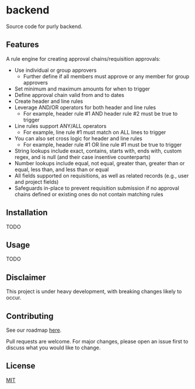 # backend

Source code for purly backend.

## Features

A rule engine for creating approval chains/requisition approvals:

- Use individual or group approvers
    - Further define if all members must approve or any member for group approvers
- Set minimum and maximum amounts for when to trigger
- Define approval chain valid from and to dates
- Create header and line rules
- Leverage AND/OR operators for both header and line rules
    - For example, header rule #1 AND header rule #2 must be true to trigger
- Line rules support ANY/ALL operators
    - For example, line rule #1 must match on ALL lines to trigger
- You can also set cross logic for header and line rules
    - For example, header rule #1 OR line rule #1 must be true to trigger
- String lookups include exact, contains, starts with, ends with, custom regex, and is null (and their case insentive counterparts)
- Number lookups include equal, not equal, greater than, greater than or equal, less than, and less than or equal
- All fields supported on requisitions, as well as related records (e.g., user and project fields)
- Safeguards in-place to prevent requisition submission if no approval chains defined or existing ones do not contain matching rules

## Installation

TODO

## Usage

TODO

## Disclaimer

This project is under heavy development, with breaking changes likely to occur.

## Contributing

See our roadmap [here](https://github.com/orgs/getpurly/projects/3).

Pull requests are welcome. For major changes, please open an issue first to discuss what you would like to change.

## License

[MIT](https://github.com/getpurly/backend/blob/main/LICENSE)
